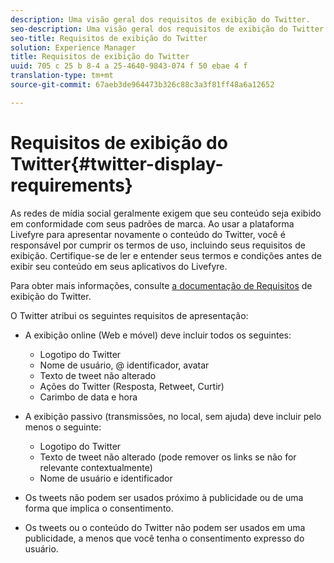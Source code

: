 ```yaml
---
description: Uma visão geral dos requisitos de exibição do Twitter.
seo-description: Uma visão geral dos requisitos de exibição do Twitter.
seo-title: Requisitos de exibição do Twitter
solution: Experience Manager
title: Requisitos de exibição do Twitter
uuid: 705 c 25 b 8-4 a 25-4640-9843-074 f 50 ebae 4 f
translation-type: tm+mt
source-git-commit: 67aeb3de964473b326c88c3a3f81ff48a6a12652

---
```



# Requisitos de exibição do Twitter{#twitter-display-requirements}

As redes de mídia social geralmente exigem que seu conteúdo seja exibido em conformidade com seus padrões de marca. Ao usar a plataforma Livefyre para apresentar novamente o conteúdo do Twitter, você é responsável por cumprir os termos de uso, incluindo seus requisitos de exibição. Certifique-se de ler e entender seus termos e condições antes de exibir seu conteúdo em seus aplicativos do Livefyre.

Para obter mais informações, consulte [a documentação de Requisitos](https://about.twitter.com/company/display-requirements) de exibição do Twitter.

O Twitter atribui os seguintes requisitos de apresentação:

* A exibição online (Web e móvel) deve incluir todos os seguintes:

   * Logotipo do Twitter
   * Nome de usuário, @ identificador, avatar
   * Texto de tweet não alterado
   * Ações do Twitter (Resposta, Retweet, Curtir)
   * Carimbo de data e hora

* A exibição passivo (transmissões, no local, sem ajuda) deve incluir pelo menos o seguinte:

   * Logotipo do Twitter
   * Texto de tweet não alterado (pode remover os links se não for relevante contextualmente)
   * Nome de usuário e identificador

* Os tweets não podem ser usados próximo à publicidade ou de uma forma que implica o consentimento.
* Os tweets ou o conteúdo do Twitter não podem ser usados em uma publicidade, a menos que você tenha o consentimento expresso do usuário.
